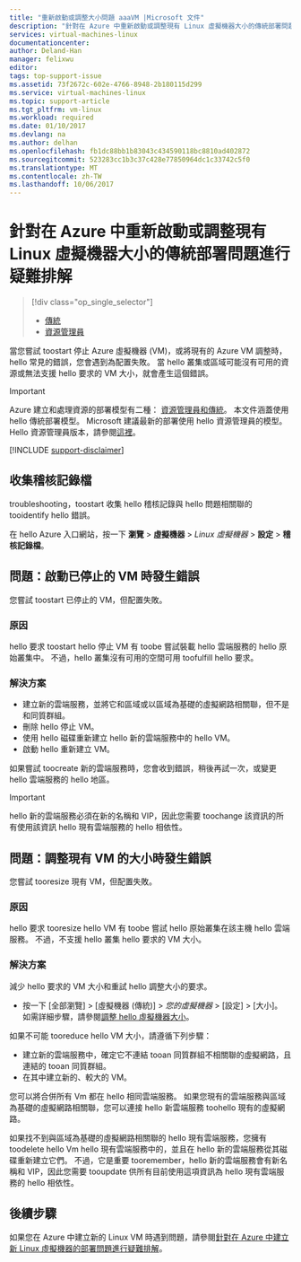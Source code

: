 ```yaml
---
title: "重新啟動或調整大小問題 aaaVM |Microsoft 文件"
description: "針對在 Azure 中重新啟動或調整現有 Linux 虛擬機器大小的傳統部署問題進行疑難排解"
services: virtual-machines-linux
documentationcenter: 
author: Deland-Han
manager: felixwu
editor: 
tags: top-support-issue
ms.assetid: 73f2672c-602e-4766-8948-2b180115d299
ms.service: virtual-machines-linux
ms.topic: support-article
ms.tgt_pltfrm: vm-linux
ms.workload: required
ms.date: 01/10/2017
ms.devlang: na
ms.author: delhan
ms.openlocfilehash: fb1dc88bb1b83043c434590118bc8810ad402872
ms.sourcegitcommit: 523283cc1b3c37c428e77850964dc1c33742c5f0
ms.translationtype: MT
ms.contentlocale: zh-TW
ms.lasthandoff: 10/06/2017
---
```

# <a name="troubleshoot-classic-deployment-issues-with-restarting-or-resizing-an-existing-linux-virtual-machine-in-azure"></a>針對在 Azure 中重新啟動或調整現有 Linux 虛擬機器大小的傳統部署問題進行疑難排解
> [!div class="op_single_selector"]
> * [傳統](restart-resize-error-troubleshooting.md)
> * [資源管理員](../restart-resize-error-troubleshooting.md?toc=%2fazure%2fvirtual-machines%2flinux%2ftoc.json)
> 
> 

當您嘗試 toostart 停止 Azure 虛擬機器 (VM)，或將現有的 Azure VM 調整時，hello 常見的錯誤，您會遇到為配置失敗。 當 hello 叢集或區域可能沒有可用的資源或無法支援 hello 要求的 VM 大小，就會產生這個錯誤。

> [!IMPORTANT] 
> Azure 建立和處理資源的部署模型有二種： [資源管理員和傳統](../../../resource-manager-deployment-model.md)。 本文件涵蓋使用 hello 傳統部署模型。 Microsoft 建議最新的部署使用 hello 資源管理員的模型。 Hello 資源管理員版本，請參閱[這裡](../restart-resize-error-troubleshooting.md?toc=%2fazure%2fvirtual-machines%2flinux%2ftoc.json)。

[!INCLUDE [support-disclaimer](../../../../includes/support-disclaimer.md)]

## <a name="collect-audit-logs"></a>收集稽核記錄檔
troubleshooting，toostart 收集 hello 稽核記錄與 hello 問題相關聯的 tooidentify hello 錯誤。

在 hello Azure 入口網站，按一下 **瀏覽** > **虛擬機器** > *Linux 虛擬機器* >  **設定** > **稽核記錄檔**。

## <a name="issue-error-when-starting-a-stopped-vm"></a>問題：啟動已停止的 VM 時發生錯誤
您嘗試 toostart 已停止的 VM，但配置失敗。

### <a name="cause"></a>原因
hello 要求 toostart hello 停止 VM 有 toobe 嘗試裝載 hello 雲端服務的 hello 原始叢集中。 不過，hello 叢集沒有可用的空間可用 toofulfill hello 要求。

### <a name="resolution"></a>解決方案
* 建立新的雲端服務，並將它和區域或以區域為基礎的虛擬網路相關聯，但不是和同質群組。
* 刪除 hello 停止 VM。
* 使用 hello 磁碟重新建立 hello 新的雲端服務中的 hello VM。
* 啟動 hello 重新建立 VM。

如果嘗試 toocreate 新的雲端服務時，您會收到錯誤，稍後再試一次，或變更 hello 雲端服務的 hello 地區。

> [!IMPORTANT]
> hello 新的雲端服務必須在新的名稱和 VIP，因此您需要 toochange 該資訊的所有使用該資訊 hello 現有雲端服務的 hello 相依性。
> 
> 

## <a name="issue-error-when-resizing-an-existing-vm"></a>問題：調整現有 VM 的大小時發生錯誤
您嘗試 tooresize 現有 VM，但配置失敗。

### <a name="cause"></a>原因
hello 要求 tooresize hello VM 有 toobe 嘗試 hello 原始叢集在該主機 hello 雲端服務。 不過，不支援 hello 叢集 hello 要求的 VM 大小。

### <a name="resolution"></a>解決方案
減少 hello 要求的 VM 大小和重試 hello 調整大小的要求。

* 按一下 [全部瀏覽]  >  [虛擬機器 (傳統)]  >  *您的虛擬機器*  >  [設定]  >  [大小]。 如需詳細步驟，請參閱[調整 hello 虛擬機器大小](https://msdn.microsoft.com/library/dn168976.aspx)。

如果不可能 tooreduce hello VM 大小，請遵循下列步驟：

* 建立新的雲端服務中，確定它不連結 tooan 同質群組不相關聯的虛擬網路，且連結的 tooan 同質群組。
* 在其中建立新的、較大的 VM。

您可以將合併所有 Vm 都在 hello 相同雲端服務。 如果您現有的雲端服務與區域為基礎的虛擬網路相關聯，您可以連接 hello 新雲端服務 toohello 現有的虛擬網路。

如果找不到與區域為基礎的虛擬網路相關聯的 hello 現有雲端服務，您擁有 toodelete hello Vm hello 現有雲端服務中的，並且在 hello 新的雲端服務從其磁碟重新建立它們。 不過，它是重要 tooremember，hello 新的雲端服務會有新名稱和 VIP，因此您需要 tooupdate 供所有目前使用這項資訊為 hello 現有雲端服務的 hello 相依性。

## <a name="next-steps"></a>後續步驟
如果您在 Azure 中建立新的 Linux VM 時遇到問題，請參閱[針對在 Azure 中建立新 Linux 虛擬機器的部署問題進行疑難排解](../troubleshoot-deployment-new-vm.md?toc=%2fazure%2fvirtual-machines%2flinux%2ftoc.json)。

